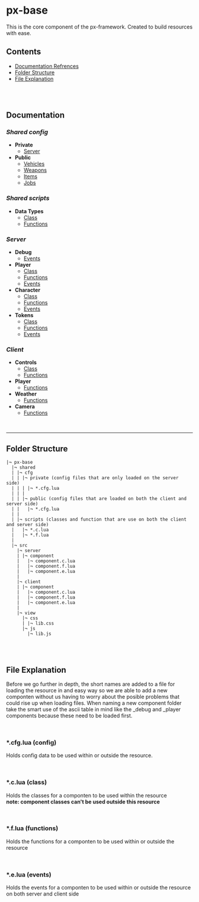 # px-base
This is the core component of the px-framework. Created to build resources with ease. 

## **Contents**
- [Documentation Refrences](https://github.com/5Pixel-FiveM/px-base#documentation-refrences)
- [Folder Structure](https://github.com/5Pixel-FiveM/px-base#folder-structure)
- [File Explanation](https://github.com/5Pixel-FiveM/px-base#file-explanation)
<br>
<br>

## **Documentation**
### ***Shared config***
- **Private**
  - [Server](https://github.com/5Pixel-FiveM/px-base/blob/master/docs/shared/config/private/server.md)
- **Public**
  - [Vehicles](https://github.com/5Pixel-FiveM/px-base/blob/master/docs/shared/config/public/vehicles.md)
  - [Weapons](https://github.com/5Pixel-FiveM/px-base/blob/master/docs/shared/config/public/weapons.md)
  - [Items](https://github.com/5Pixel-FiveM/px-base/blob/master/docs/shared/config/public/items.md)
  - [Jobs](https://github.com/5Pixel-FiveM/px-base/blob/master/docs/shared/config/public/jobs.md)

### ***Shared scripts***
- **Data Types**
  - [Class](https://github.com/5Pixel-FiveM/px-base/blob/master/docs/shared/scripts/datatypes/class.md)
  - [Functions](https://github.com/5Pixel-FiveM/px-base/blob/master/docs/shared/scripts/datatypes/functions.md)

### ***Server***
- **Debug**
  - [Events](https://github.com/5Pixel-FiveM/px-base/blob/master/docs/server/debug/events.md)
- **Player**
  - [Class](https://github.com/5Pixel-FiveM/px-base/blob/master/docs/server/player/class.md)
  - [Functions](https://github.com/5Pixel-FiveM/px-base/blob/master/docs/server/player/functions.md)
  - [Events](https://github.com/5Pixel-FiveM/px-base/blob/master/docs/server/player/events.md)
- **Character**
  - [Class](https://github.com/5Pixel-FiveM/px-base/blob/master/docs/server/character/class.md)
  - [Functions](https://github.com/5Pixel-FiveM/px-base/blob/master/docs/server/character/functions.md)
  - [Events](https://github.com/5Pixel-FiveM/px-base/blob/master/docs/server/character/events.md)
- **Tokens**
  - [Class](https://github.com/5Pixel-FiveM/px-base/blob/master/docs/server/tokens/class.md)
  - [Functions](https://github.com/5Pixel-FiveM/px-base/blob/master/docs/server/tokens/functions.md)
  - [Events](https://github.com/5Pixel-FiveM/px-base/blob/master/docs/server/tokens/events.md)

### ***Client***
- **Controls**
  - [Class](https://github.com/5Pixel-FiveM/px-base/blob/master/docs/client/controls/class.md)
  - [Functions](https://github.com/5Pixel-FiveM/px-base/blob/master/docs/client/controls/functions.md)
- **Player**
  - [Functions](https://github.com/5Pixel-FiveM/px-base/blob/master/docs/client/player/functions.md)
- **Weather**
  - [Functions](https://github.com/5Pixel-FiveM/px-base/blob/master/docs/client/weather/functions.md)
- **Camera**
  - [Functions](https://github.com/5Pixel-FiveM/px-base/blob/master/docs/client/camera/functions.md)

<br>
<hr>

## **Folder Structure**

	|¬ px-base
	  |¬ shared
	  | |¬ cfg
	  | | |¬ private (config files that are only loaded on the server side)
	  | | | |¬ *.cfg.lua
	  | | |
	  | | |¬ public (config files that are loaded on both the client and server side)
	  | |   |¬ *.cfg.lua
	  | |
	  | |¬ scripts (classes and function that are use on both the client and server side)
	  |   |¬ *.c.lua
	  |   |¬ *.f.lua
	  |
	  |¬ src
        |¬ server
        | |¬ component
        |   |¬ component.c.lua
        |   |¬ component.f.lua
        |   |¬ component.e.lua
        |
        |¬ client
        | |¬ component
        |   |¬ component.c.lua
        |   |¬ component.f.lua
        |   |¬ component.e.lua
        |
        |¬ view
          |¬ css
          | |¬ lib.css
          |¬ js
            |¬ lib.js

<br>
<br>

## **File Explanation**
Before we go further in depth, the short names are added to a file for loading the resource in and easy way so we are able to add a new componten without us having to worry about the posible problems that could rise up when loading files. When naming a new component folder take the smart use of the ascii table in mind like the _debug and _player components because these need to be loaded first.

<br>

### **\*.cfg.lua (config)**
Holds config data to be used within or outside the resource.

<br>

### **\*.c.lua (class)**
Holds the classes for a componten to be used within the resource<br>
**note: component classes can't be used outside this resource**

<br>

### **\*.f.lua (functions)**
Holds the functions for a componten to be used within or outside the resource

<br>

### **\*.e.lua (events)**
Holds the events for a componten to be used within or outside the resource on both server and client side